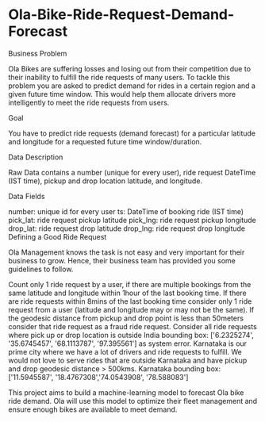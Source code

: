# Ola-Bike-Ride-Request-Demand-Forecast
Business Problem

Ola Bikes are suffering losses and losing out from their competition due to their inability to fulfill the ride requests of many users. To tackle this problem you are asked to predict demand for rides in a certain region and a given future time window. This would help them allocate drivers more intelligently to meet the ride requests from users.

Goal

You have to predict ride requests (demand forecast) for a particular latitude and longitude for a requested future time window/duration.

Data Description

Raw Data contains a number (unique for every user), ride request DateTime (IST time), pickup and drop location latitude, and longitude.

Data Fields

number: unique id for every user
ts: DateTime of booking ride (IST time)
pick_lat: ride request pickup latitude
pick_lng: ride request pickup longitude
drop_lat: ride request drop latitude
drop_lng: ride request drop longitude
Defining a Good Ride Request

Ola Management knows the task is not easy and very important for their business to grow. Hence, their business team has provided you some guidelines to follow.

Count only 1 ride request by a user, if there are multiple bookings from the same latitude and longitude within 1hour of the last booking time.
If there are ride requests within 8mins of the last booking time consider only 1 ride request from a user (latitude and longitude may or may not be the same).
If the geodesic distance from pickup and drop point is less than 50meters consider that ride request as a fraud ride request.
Consider all ride requests where pick up or drop location is outside India bounding box: ['6.2325274', '35.6745457', '68.1113787', '97.395561'] as system error.
Karnataka is our prime city where we have a lot of drivers and ride requests to fulfill. We would not love to serve rides that are outside Karnataka and have pickup and drop geodesic distance > 500kms. Karnataka bounding box: ['11.5945587', '18.4767308','74.0543908', '78.588083']

This project aims to build a machine-learning model to forecast Ola bike ride demand. Ola will use this model to optimize their fleet management and ensure enough bikes are available to meet demand.

